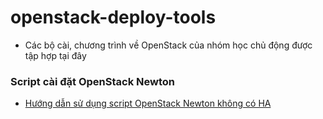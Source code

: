# openstack-deploy-tools
- Các bộ cài, chương trình về OpenStack của nhóm học chủ động được tập hợp tại đây


### Script cài đặt OpenStack Newton 
- [Hướng dẫn sử dụng script OpenStack Newton không có HA](https://github.com/congto/openstack-tools/tree/master/scripts/OpenStack-Newton-No-HA)